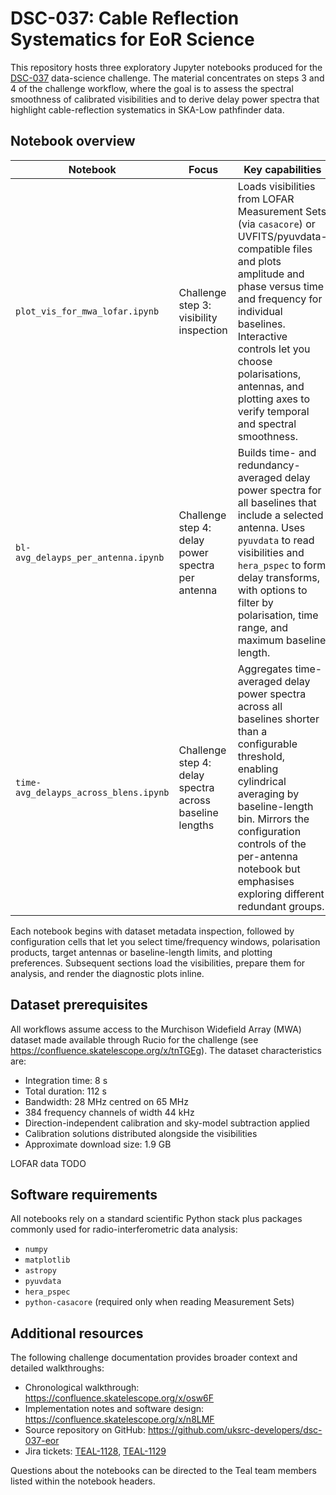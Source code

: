 # DSC-037: Cable Reflection Systematics for EoR Science

This repository hosts three exploratory Jupyter notebooks produced for the
[DSC-037](https://confluence.skatelescope.org/x/0rs6F) data-science challenge.  The
material concentrates on steps 3 and 4 of the challenge workflow, where the goal is
to assess the spectral smoothness of calibrated visibilities and to derive delay power
spectra that highlight cable-reflection systematics in SKA-Low pathfinder data.

## Notebook overview

| Notebook | Focus | Key capabilities |
| --- | --- | --- |
| `plot_vis_for_mwa_lofar.ipynb` | Challenge step 3: visibility inspection | Loads visibilities from LOFAR Measurement Sets (via `casacore`) or UVFITS/pyuvdata-compatible files and plots amplitude and phase versus time and frequency for individual baselines. Interactive controls let you choose polarisations, antennas, and plotting axes to verify temporal and spectral smoothness. |
| `bl-avg_delayps_per_antenna.ipynb` | Challenge step 4: delay power spectra per antenna | Builds time- and redundancy-averaged delay power spectra for all baselines that include a selected antenna. Uses `pyuvdata` to read visibilities and `hera_pspec` to form delay transforms, with options to filter by polarisation, time range, and maximum baseline length. |
| `time-avg_delayps_across_blens.ipynb` | Challenge step 4: delay spectra across baseline lengths | Aggregates time-averaged delay power spectra across all baselines shorter than a configurable threshold, enabling cylindrical averaging by baseline-length bin. Mirrors the configuration controls of the per-antenna notebook but emphasises exploring different redundant groups. |

Each notebook begins with dataset metadata inspection, followed by configuration
cells that let you select time/frequency windows, polarisation products, target
antennas or baseline-length limits, and plotting preferences.  Subsequent sections
load the visibilities, prepare them for analysis, and render the diagnostic plots
inline.

## Dataset prerequisites

All workflows assume access to the Murchison Widefield Array (MWA) dataset made
available through Rucio for the challenge (see
https://confluence.skatelescope.org/x/tnTGEg).  The dataset characteristics are:

- Integration time: 8 s
- Total duration: 112 s
- Bandwidth: 28 MHz centred on 65 MHz
- 384 frequency channels of width 44 kHz
- Direction-independent calibration and sky-model subtraction applied
- Calibration solutions distributed alongside the visibilities
- Approximate download size: 1.9 GB

LOFAR data
TODO

## Software requirements

All notebooks rely on a standard scientific Python stack plus packages commonly used
for radio-interferometric data analysis:

- `numpy`
- `matplotlib`
- `astropy`
- `pyuvdata`
- `hera_pspec`
- `python-casacore` (required only when reading Measurement Sets)


## Additional resources

The following challenge documentation provides broader context and detailed walkthroughs:

- Chronological walkthrough: https://confluence.skatelescope.org/x/osw6F
- Implementation notes and software design: https://confluence.skatelescope.org/x/n8LMF
- Source repository on GitHub: https://github.com/uksrc-developers/dsc-037-eor
- Jira tickets: [TEAL-1128](https://jira.skatelescope.org/browse/TEAL-1128),
  [TEAL-1129](https://jira.skatelescope.org/browse/TEAL-1129)

Questions about the notebooks can be directed to the Teal team members listed within
the notebook headers.
